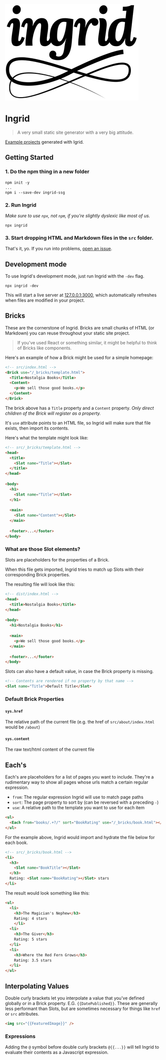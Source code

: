 ![The Ingrid Logo](/logo.svg)

# Ingrid
> A very small static site generator with a very big attitude.

[Example projects](https://github.com/bradeneast/ingrid-examples) generated with Igrid.


## Getting Started
### 1. Do the npm thing in a new folder
```
npm init -y
...
npm i --save-dev ingrid-ssg
```

### 2. Run Ingrid
*Make sure to use `npx`, not `npm`, if you're slightly dyslexic like most of us.*
```
npx ingrid
```

### 3. Start dropping HTML and Markdown files in the `src` folder.
That's it, yo. If you run into problems, [open an issue](issues).


## Development mode
To use Ingrid's development mode, just run Ingrid with the `-dev` flag.

```
npx ingrid -dev
```

This will start a live server at [127.0.0.1:3000](http://127.0.0.1:3000/), which automatically refreshes when files are modified in your project.


## Bricks
These are the cornerstone of Ingrid. Bricks are small chunks of HTML (or Markdown) you can reuse throughout your static site project.

> If you've used React or something similar, it might be helpful to think of Bricks like components.

Here's an example of how a Brick might be used for a simple homepage:

```html
<!-- src/index.html -->
<Brick use="/_bricks/template.html">
  <Title>Nostalgia Books</Title>
  <Content>
    <p>We sell those good books.</p>
  </Content>
</Brick>
```

The brick above has a `Title` property and a `Content` property. <em>Only direct children of the Brick will register as a property.</em>

It's `use` attribute points to an HTML file, so Ingrid will make sure that file exists, then import its contents.

Here's what the template might look like:

```html
<!-- src/_bricks/template.html -->
<head>
  <title>
    <Slot name="Title"></Slot>
  </title>
</head>

<body>
  <h1>
    <Slot name="Title"></Slot>
  </h1>

  <main>
    <Slot name="Content"></Slot>
  </main>

  <footer>...</footer>
</body>
```

### What are those Slot elements?
Slots are placeholders for the properties of a Brick.

When this file gets imported, Ingrid tries to match up Slots with their corresponding Brick properties.

The resulting file will look like this:

```html
<!-- dist/index.html -->
<head>
  <title>Nostalgia Books</title>
</head>

<body>
  <h1>Nostalgia Books</h1>

  <main>
    <p>We sell those good books.</p>
  </main>

  <footer>...</footer>
</body>
```

Slots can also have a default value, in case the Brick property is missing.

```html
<!-- Contents are rendered if no property by that name --> 
<Slot name="Title">Default Title</Slot>
```

### Default Brick Properties
#### `sys.href`
The relative path of the current file (e.g. the href of `src/about/index.html` would be `/about`)

#### `sys.content`
The raw text/html content of the current file


## Each's
Each's are placeholders for a list of pages you want to include. They're a rudimentary way to show all pages whose urls match a certain regular expression.

- `from`: The regular expression Ingrid will use to match page paths
- `sort`: The page property to sort by (can be reversed with a preceding `-`)
- `use`: A relative path to the template you want to use for each item

```html
<ul>
  <Each from="books/.+?/" sort="BookRating" use="/_bricks/book.html"></Each>
</ul>
```

For the example above, Ingrid would import and hydrate the file below for each book.

```html
<!-- src/_bricks/book.html -->
<li>
  <h3>
    <Slot name="BookTitle"></Slot>
  </h3>
  Rating: <Slot name="BookRating"></Slot> stars
</li>
```

The result would look something like this:

```html
<ul>
  <li>
    <h3>The Magician's Nephew</h3>
    Rating: 4 stars
    </li>
  <li>
    <h3>The Giver</h3>
    Rating: 5 stars
  </li>
  <li>
    <h3>Where the Red Fern Grows</h3>
    Rating: 3.5 stars
  </li>
</ul>
```


## Interpolating Values
Double curly brackets let you interpolate a value that you've defined globally or in a Brick property. E.G. `{{DatePublished}}`. These are generally less performant than Slots, but are sometimes necessary for things like `href` or `src` attributes.

```html
<img src="{{FeaturedImage}}" />
```

### Expressions
Adding the `@` symbol before double curly brackets `@{{...}}` will tell Ingrid to evaluate their contents as a Javascript expression.